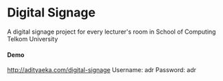 # Digital Signage

A digital signage project for every lecturer's room in School of Computing Telkom University

#### Demo
http://adityaeka.com/digital-signage
Username: adr
Password: adr